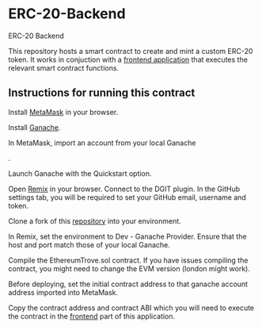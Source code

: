 # ERC-20-Backend
ERC-20 Backend

<p>This repository hosts a smart contract to create and mint a custom ERC-20 token. It works in conjuction with a <a href="https://github.com/thelearner411/ERC-20-Frontend" target="_blank">frontend application</a> that executes the relevant smart contract functions.</p>

## Instructions for running this contract
<p>Install <a href="https://metamask.io/download/" target="_blank">MetaMask</a> in your browser.</p>
<p>Install <a href="https://archive.trufflesuite.com/ganache/" target="_blank">Ganache</a>.</p>
<p>In MetaMask, import an account from your local Ganache</p>.
<p>Launch Ganache with the Quickstart option.</p>
<p>Open <a href="https://remix.ethereum.org/" target="_blank">Remix</a> in your browser. Connect to the DGIT plugin. In the GitHub settings tab, you will be required to set your GitHub email, username and token.</p> 
<p>Clone a fork of this <a href="https://github.com/thelearner411/ERC-20-Backend" target="_blank">repository</a> into your environment.</p>
<p>In Remix, set the environment to Dev - Ganache Provider. Ensure that the host and port match those of your local Ganache.</p>
<p>Compile the EthereumTrove.sol contract. If you have issues compiling the contract, you might need to change the EVM version (london might work).</p>
<p>Before deploying, set the initial contract address to that ganache account address imported into MetaMask.</p>
<p>Copy the contract address and contract ABI which you will need to execute the contract in the <a href="https://github.com/thelearner411/ERC-20-Frontend" target="_blank">frontend</a> part of this application.</p>